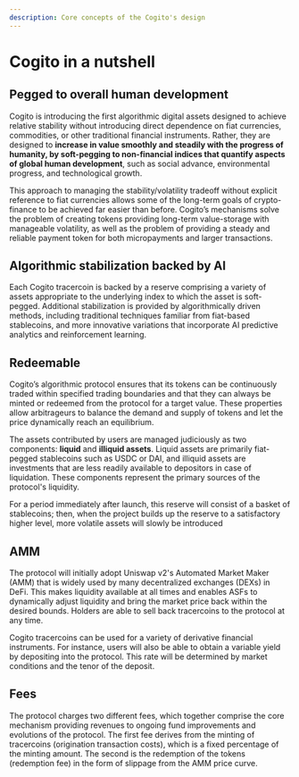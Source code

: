 ```yaml
---
description: Core concepts of the Cogito's design
---
```


# Cogito in a nutshell

## Pegged to overall human development

Cogito is introducing the first algorithmic digital assets designed to achieve relative stability without introducing direct dependence on fiat currencies, commodities, or other traditional financial instruments. Rather, they are designed to **increase in value smoothly and steadily with the progress of humanity, by soft-pegging to non-financial indices that quantify aspects of global human development**, such as social advance, environmental progress, and technological growth.

This approach to managing the stability/volatility tradeoff without explicit reference to fiat currencies allows some of the long-term goals of crypto-finance to be achieved far easier than before. Cogito’s mechanisms solve the problem of creating tokens providing long-term value-storage with manageable volatility, as well as the problem of providing a steady and reliable payment token for both micropayments and larger transactions.

## Algorithmic stabilization backed by AI

Each Cogito tracercoin is backed by a reserve comprising a variety of assets appropriate to the underlying index to which the asset is soft-pegged. Additional stabilization is provided by algorithmically driven methods, including traditional techniques familiar from fiat-based stablecoins, and more innovative variations that incorporate AI predictive analytics and reinforcement learning.

## Redeemable

Cogito’s algorithmic protocol ensures that its tokens can be continuously traded within specified trading boundaries and that they can always be minted or redeemed from the protocol for a target value. These properties allow arbitrageurs to balance the demand and supply of tokens and let the price dynamically reach an equilibrium.&#x20;

The assets contributed by users are managed judiciously as two components: **liquid** and **illiquid assets**. Liquid assets are primarily fiat-pegged stablecoins such as USDC or DAI, and illiquid assets are investments that are less readily available to depositors in case of liquidation. These components represent the primary sources of the protocol's liquidity.&#x20;

For a period immediately after launch, this reserve will consist of a basket of stablecoins; then, when the project builds up the reserve to a satisfactory higher level, more volatile assets will slowly be introduced

## AMM

The protocol will initially adopt Uniswap v2's Automated Market Maker (AMM) that is widely used by many decentralized exchanges (DEXs) in DeFi. This makes liquidity available at all times and enables ASFs to dynamically adjust liquidity and bring the market price back within the desired bounds. Holders are able to sell back tracercoins to the protocol at any time.

Cogito tracercoins can be used for a variety of derivative financial instruments. For instance, users will also be able to obtain a variable yield by depositing into the protocol. This rate will be determined by market conditions and the tenor of the deposit.

## Fees

The protocol charges two different fees, which together comprise the core mechanism providing revenues to ongoing fund improvements and evolutions of the protocol. The first fee derives from the minting of tracercoins (origination transaction costs), which is a fixed percentage of the minting amount. The second is the redemption of the tokens (redemption fee) in the form of slippage from the AMM price curve.
